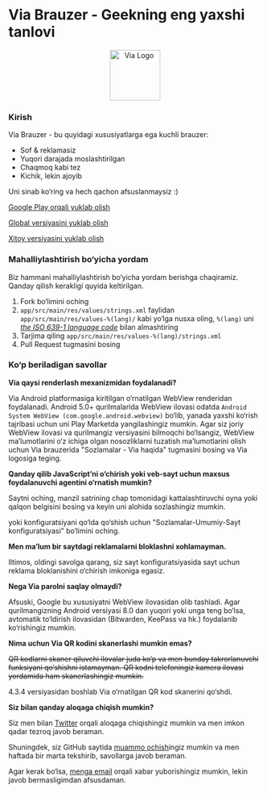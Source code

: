 # Via Brauzer - Geekning eng yaxshi tanlovi

<div align="center"><img src="http://viayoo.com/en/images/logo.png" alt="Via Logo" height="100"/></div>

### Kirish

Via Brauzer - bu quyidagi xususiyatlarga ega kuchli brauzer:

- Sof & reklamasiz
- Yuqori darajada moslashtirilgan
- Chaqmoq kabi tez
- Kichik, lekin ajoyib

Uni sinab ko‘ring va hech qachon afsuslanmaysiz :)

[Google Play orqali yuklab olish](https://play.google.com/store/apps/details?id=mark.via.gp)

[Global versiyasini yuklab olish](https://res.viayoo.com/v1/via-release.apk)

[Xitoy versiyasini yuklab olish](https://res.viayoo.com/v1/via-release-cn.apk)

### Mahalliylashtirish bo‘yicha yordam

Biz hammani mahalliylashtirish bo‘yicha yordam berishga chaqiramiz. Qanday qilish kerakligi quyida keltirilgan.

1. Fork bo‘limini oching
2. `app/src/main/res/values/strings.xml` faylidan `app/src/main/res/values-%(lang)/` kabi yo‘lga nusxa oling, `%(lang)` uni [*the ISO 639-1 language code*](http://www.loc.gov/standards/iso639-2/php/code_list.php) bilan almashtiring
3. Tarjima qiling `app/src/main/res/values-%(lang)/strings.xml`
4. Pull Request tugmasini bosing

### Ko‘p beriladigan savollar

**Via qaysi renderlash mexanizmidan foydalanadi?**

Via Android platformasiga kiritilgan o‘rnatilgan WebView renderidan foydalanadi. Android 5.0+ qurilmalarida WebView ilovasi odatda `Android System WebView (com.google.android.webview)` bo‘lib, yanada yaxshi ko‘rish tajribasi uchun uni Play Marketda yangilashingiz mumkin. Agar siz joriy WebView ilovasi va qurilmangiz versiyasini bilmoqchi bo‘lsangiz, WebView maʼlumotlarini o‘z ichiga olgan nosozliklarni tuzatish maʼlumotlarini olish uchun Via brauzerida "Sozlamalar - Via haqida" tugmasini bosing va Via logosiga teging.

**Qanday qilib JavaScript’ni o‘chirish yoki veb-sayt uchun maxsus foydalanuvchi agentini o‘rnatish mumkin?**

Saytni oching, manzil satrining chap tomonidagi kattalashtiruvchi oyna yoki qalqon belgisini bosing va keyin uni alohida sozlashingiz mumkin.

yoki konfiguratsiyani qo‘lda qo‘shish uchun "Sozlamalar-Umumiy-Sayt konfiguratsiyasi" bo‘limini oching.

**Men ma’lum bir saytdagi reklamalarni bloklashni xohlamayman.**

Iltimos, oldingi savolga qarang, siz sayt konfiguratsiyasida sayt uchun reklama bloklanishini o‘chirish imkoniga egasiz.

**Nega Via parolni saqlay olmaydi?**

Afsuski, Google bu xususiyatni WebView ilovasidan olib tashladi. Agar qurilmangizning Android versiyasi 8.0 dan yuqori yoki unga teng bo‘lsa, avtomatik to‘ldirish ilovasidan (Bitwarden, KeePass va hk.) foydalanib ko‘rishingiz mumkin.

**Nima uchun Via QR kodini skanerlashi mumkin emas?**

~~QR kodlarni skaner qiluvchi ilovalar juda ko‘p va men bunday takrorlanuvchi funksiyani qo‘shishni istamayman. QR kodni telefoningiz kamera ilovasi yordamida ham skanerlashingiz mumkin.~~

4.3.4 versiyasidan boshlab Via o‘rnatilgan QR kod skanerini qo‘shdi.

**Siz bilan qanday aloqaga chiqish mumkin?**

Siz men bilan [Twitter](https://twitter.com/Yafeng78600505) orqali aloqaga chiqishingiz mumkin va men imkon qadar tezroq javob beraman.

Shuningdek, siz GitHub saytida [muammo ochish](https://github.com/tuyafeng/Via/issues/new)ingiz mumkin va men haftada bir marta tekshirib, savollarga javob beraman.

Agar kerak bo‘lsa, [menga email](mailto:yafengtu@gmail.com) orqali xabar yuborishingiz mumkin, lekin javob bermasligimdan afsusdaman.

